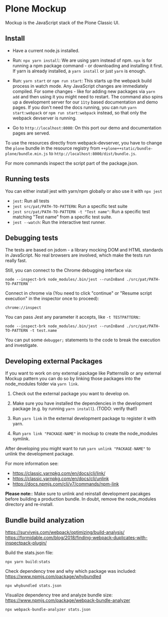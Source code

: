 # Plone Mockup

Mockup is the JavaScript stack of the Plone Classic UI.


## Install

- Have a current node.js installed.

- Run: ``npx yarn install``:
  We are using yarn instead of npm.
  ``npx`` is for running a npm package command - or downloading and installing it first.
  If yarn is already installed, a ``yarn install`` or just ``yarn`` is enough.

- Run: ``yarn start`` or ``npm run start``:
  This starts up the webpack build process in watch mode.
  Any JavaScript changes are immediately compiled.
  For some changes - like for adding new packages via ``yarn add`` and then using it you might need to restart.
  The command also spins up a development server for our ``11ty`` based documentation and demo pages.
  If you don't need the docs running, you can run ``yarn start:webpack`` or ``npm run start:webpack`` instead, so that only the webpack devserver is running.

- Go to ``http://localhost:8000``:
  On this port our demo and documentation pages are served.

To use the resources directly from webpack-devserver, you have to change the ``plone`` bundle in the resource registry from ``++plone++static/bundle-plone/bundle.min.js`` to ``http://localhost:8000/dist/bundle.js``.

For more commands inspect the script part of the package.json.

## Running tests

You can either install jest with yarn/npm globally or also use it with ``npx jest``

- ``jest``: Run all tests
- ``jest src/pat/PATH-TO-PATTERN``: Run a specific test suite
- ``jest src/pat/PATH-TO-PATTERN -t "Test name"``: Run a specific test matching "Test name" from a specific test suite.
- ``jest --watch``: Run the interactive test runner.


## Debugging tests

The tests are based on jsdom - a library mocking DOM and HTML standards in JavaScript.
No real browsers are involved, which make the tests run really fast.

Still, you can connect to the Chrome debugging interface via:

```
node --inspect-brk node_modules/.bin/jest --runInBand ./src/pat/PATH-TO-PATTERN``
```

Connect in chrome via (You need to click "continue" or "Resume script execution" in the inspector once to proceed):

```
chrome://inspect
```

You can pass Jest any parameter it accepts, like `-t TESTPATTERN`::

```
node --inspect-brk node_modules/.bin/jest --runInBand ./src/pat/PATH-TO-PATTERN -t test.name
```

You can put some ``debugger;`` statements to the code to break the execution and investigate.


## Developing external Packages

If you want to work on ony external package like Patternslib or any external Mockup pattern you can do so by linking those packages into the node_modules folder via ``yarn link``.


1) Check out the external package you want to develop on.

2) Make sure you have installed the dependencies in the development package (e.g. by running ``yarn install``). (TODO: verify that!)

3) Run ``yarn link`` in the external development package to register it with yarn.

4) Run ``yarn link "PACKAGE-NAME"`` in mockup to create the node_modules symlink.


After developing you might want to run ``yarn unlink "PACKAGE-NAME"`` to unlink the development package.


For more information see:

- https://classic.yarnpkg.com/en/docs/cli/link/
- https://classic.yarnpkg.com/en/docs/cli/unlink
- https://docs.npmjs.com/cli/v7/commands/npm-link


**Please note:**: Make sure to unlink and reinstall development pacakges before building a production bundle.
In doubt, remove the node_modules directory and re-install.


## Bundle build analyzation

https://survivejs.com/webpack/optimizing/build-analysis/
https://formidable.com/blog/2018/finding-webpack-duplicates-with-inspectpack-plugin/

Build the stats.json file:

```
npx yarn build:stats
```

Check dependency tree and why which package was included:
https://www.npmjs.com/package/whybundled

```
npx whybundled stats.json
```

Visualize dependency tree and analyze bundle size:
https://www.npmjs.com/package/webpack-bundle-analyzer

```
npx webpack-bundle-analyzer stats.json
```
